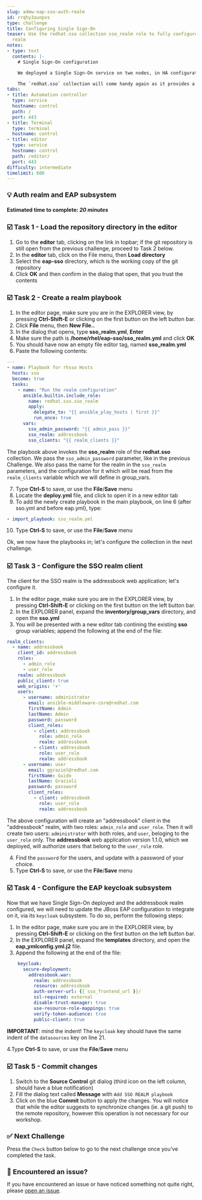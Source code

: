 ```yaml
---
slug: a4mw-eap-sso-auth-realm
id: rrqhy3aunpvs
type: challenge
title: Configuring Single Sign-On
teaser: Use the redhat.sso collection sso_realm role to fully configure an authentication
  realm
notes:
- type: text
  contents: |-
    # Single Sign-On configuration

    We deployed a Single Sign-On service on two nodes, in HA configuration. Now we need to configure resources in it that enables an external application to consume authentication of users.

    The `redhat.sso` collection will come handy again as it provides a role specifically for this purpose.
tabs:
- title: Automation controller
  type: service
  hostname: control
  path: /
  port: 443
- title: Terminal
  type: terminal
  hostname: control
- title: editor
  type: service
  hostname: control
  path: /editor/
  port: 443
difficulty: intermediate
timelimit: 600
---
```

 💡 Auth realm and EAP subsystem
===
#### Estimated time to complete: *20 minutes*<p>


☑️ Task 1 - Load the repository directory in the editor
===

1. Go to the **editor** tab, clicking on the link in topbar; if the git repository is still open from the previous challenge, proceed to Task 2 below.
2. In the **editor** tab, click on the File menu, then **Load directory**
3. Select the **eap-sso** directory, which is the working copy of the git repository
4. Click **OK** and then confirm in the dialog that open, that you trust the contents


☑️ Task 2 - Create a realm playbook
===

1. In the editor page, make sure you are in the EXPLORER view, by pressing **Ctrl-Shift-E** or clicking on the first button on the left button bar.
2. Click **File** menu, then **New File..**
3. In the dialog that opens, type **sso_realm.yml**, **Enter**
4. Make sure the path is **/home/rhel/eap-sso/sso_realm.yml** and click **OK**
5. You should have now an empty file editor tag, named **sso_realm.yml**
6. Paste the following contents:
```yaml
---
- name: Playbook for rhsso Hosts
  hosts: sso
  become: true
  tasks:
    - name: "Run the realm configuration"
      ansible.builtin.include_role:
        name: redhat.sso.sso_realm
        apply:
          delegate_to: "{{ ansible_play_hosts | first }}"
          run_once: true
      vars:
        sso_admin_password: "{{ admin_pass }}"
        sso_realm: addressbook
        sso_clients: "{{ realm_clients }}"
```
   The playbook above invokes the  **sso_realm** role of the **redhat.sso** collection. We pass the `sso_admin_password` parameter, like in the previous Challenge. We also pass the name for the realm in the `sso_realm` parameters, and the configuration for it which will be read from the `realm_clients` variable which we will define in group_vars.

7. Type **Ctrl-S** to save, or use the **File**/**Save** menu
8. Locate the **deploy.yml** file, and click to open it in a new editor tab
9. To add the newly create playbook in the main playbook, on line 6 (after sso.yml and before eap.yml), type:
```yaml
- import_playbook: sso_realm.yml
```

10. Type **Ctrl-S** to save, or use the **File**/**Save** menu

Ok, we now have the playbooks in; let's configure the collection in the next challenge.

☑️ Task 3 - Configure the SSO realm client
===

The client for the SSO realm is the addressbook web application; let's configure it.

1. In the editor page, make sure you are in the EXPLORER view, by pressing **Ctrl-Shift-E** or clicking on the first button on the left button bar.
2. In the EXPLORER panel, expand the **inventory/group_vars** directory, and open the **sso.yml**
3. You will be presented with a new editor tab contining the existing **sso** group variables; append the following at the end of the file:
```yaml
realm_clients:
  - name: addressbook
    client_id: addressbook
    roles:
      - admin_role
      - user_role
    realm: addressbook
    public_client: true
    web_origins: '+'
    users:
      - username: administrator
        email: ansible-middleware-core@redhat.com
        firstName: Admin
        lastName: Admin
        password: password
        client_roles:
          - client: addressbook
            role: admin_role
            realm: addressbook
          - client: addressbook
            role: user_role
            realm: addressbook
      - username: user
        email: ggraziol@redhat.com
        firstName: Guido
        lastName: Grazioli
        password: password
        client_roles:
          - client: addressbook
            role: user_role
            realm: addressbook
```

   The above configuration will create an "addressbook" client in the "addressbook" realm, with two roles: `admin_role` and `user_role`. Then it will create two users: `administrator` with both roles, and `user`, beloging to the `user_role` only. The **addressbook** web application version 1.1.0, which we deployed, will authorize users that belong to the `user_role` role.

4. Find the `password` for the users, and update with a password of your choice.
5. Type **Ctrl-S** to save, or use the **File**/**Save** menu


☑️ Task 4 - Configure the EAP keycloak subsystem
===

Now that we have Single Sign-On deployed and the addressbook realm configured, we will need to update the JBoss EAP configuration to integrate on it, via its `keycloak` subsystem. To do so, perform the following steps:

1. In the editor page, make sure you are in the EXPLORER view, by pressing **Ctrl-Shift-E** or clicking on the first button on the left button bar.
2. In the EXPLORER panel, expand the **templates** directory, and open the **eap_ymlconfig.yml.j2** file.
3. Append the following at the end of the file:
```yaml
    keycloak:
      secure-deployment:
        addressbook.war:
          realm: addressbook
          resource: addressbook
          auth-server-url: {{ sso_frontend_url }}/
          ssl-required: external
          disable-trust-manager: true
          use-resource-role-mappings: true
          verify-token-audience: true
          public-client: true
```

**IMPORTANT**: mind the indent! The `keycloak` key should have the same indent of the `datasources` key on line 21.

4.Type **Ctrl-S** to save, or use the **File**/**Save** menu

☑️ Task 5 - Commit changes
===

1. Switch to the **Source Control** git dialog (third icon on the left column, should have a blue notification)
2. Fill the dialog text called **Message** with `Add SSO REALM playbook`
3. Click on the blue **Commit** button to apply the changes. You will notice that while the editor suggests to synchronize changes (ie. a git push) to the remote repository, however this operation is not necessary for our workshop.



✅ Next Challenge
===
Press the `Check` button below to go to the next challenge once you’ve completed the task.

🐛 Encountered an issue?
====

If you have encountered an issue or have noticed something not quite right, please [open an issue](https://github.com/ansible-middleware/instruqt/issues/new?labels=a4mw-eap-sso&title=Issue+with+Deploy+Red+Hat+Single+Sign-On+with+Ansible+for+Middleware+collections+slug+ID:+a4mw-eap-sso-auth-realm&assignees=guidograzioli).

<style type="text/css" rel="stylesheet">
  .lightbox {
    display: none;
    position: fixed;
    justify-content: center;
    align-items: center;
    z-index: 999;
    top: 0;
    left: 0;
    right: 0;
    bottom: 0;
    padding: 1rem;
    background: rgba(0, 0, 0, 0.8);
    margin-left: auto;
    margin-right: auto;
    margin-top: auto;
    margin-bottom: auto;
  }
  .lightbox:target {
    display: flex;
  }
  .lightbox img {
    /* max-height: 100% */
    max-width: 60%;
    max-height: 60%;
  }
  img {
    display: block;
    margin-left: auto;
    margin-right: auto;
  }
  h1 {
    font-size: 18px;
  }
    h2 {
    font-size: 16px;
    font-weight: 600
  }
    h3 {
    font-size: 14px;
    font-weight: 600
  }
  p span {
    font-size: 14px;
  }
  ul li span {
    font-size: 14px
  }
</style>
